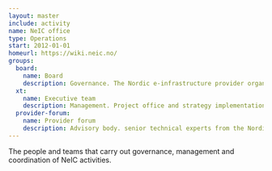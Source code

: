 ```yaml
---
layout: master
include: activity
name: NeIC office
type: Operations
start: 2012-01-01
homeurl: https://wiki.neic.no/
groups:
  board:
    name: Board
    description: Governance. The Nordic e-infrastructure provider organizations.
  xt:
    name: Executive team
    description: Management. Project office and strategy implementation.
  provider-forum:
    name: Provider forum
    description: Advisory body. senior technical experts from the Nordic e-infrastructure provider organizations.
---
```


The people and teams that carry out governance, management and coordination of
NeIC activities.
